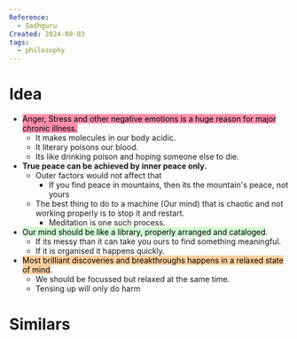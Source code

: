 ```yaml
---
Reference:
  - Sadhguru
Created: 2024-08-03
tags:
  - philosophy
---
```

# Idea

* <mark style="background: #FF5582A6;">Anger, Stress and other negative emotions is a huge reason for major chronic illness.</mark>
	* It makes molecules in our body acidic.
	* It literary poisons our blood.
	* Its like drinking poison and hoping someone else to die.
* **True peace can be achieved by inner peace only.**
	* Outer factors would not affect that
		* If you find peace in mountains, then its the mountain's peace, not yours
	* The best thing to do to a machine (Our mind) that is chaotic and not working properly is to stop it and restart.
		* Meditation is one such process.
* <mark style="background: #BBFABBA6;">Our mind should be like a library, properly arranged and cataloged</mark>.
	* If its messy than it can take you ours to find something meaningful.
	* If it is organised it happens quickly.
* <mark style="background: #FFB86CA6;">Most brilliant discoveries and breakthroughs happens in a relaxed state of mind</mark>.
	* We should be focussed but relaxed at the same time.
	* Tensing up will only do harm

# Similars

